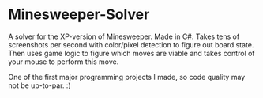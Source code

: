 # Minesweeper-Solver
A solver for the XP-version of Minesweeper. Made in C#. Takes tens of screenshots per second with color/pixel detection to figure out board state. Then uses game logic to figure which moves are viable and takes control of your mouse to perform this move.

One of the first major programming projects I made, so code quality may not be up-to-par. :)

